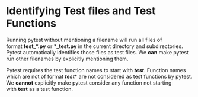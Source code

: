 # Identifying Test files and Test Functions

Running pytest without mentioning a filename will run all files of format **test_*.py** or ***_test.py** in the current directory and subdirectories. Pytest automatically identifies those files as test files. We **can** make pytest run other filenames by explicitly mentioning them.

Pytest requires the test function names to start with ***test***. Function names which are not of format ***test**** are not considered as test functions by pytest. We **cannot** explicitly make pytest consider any function not starting with **test** as a test function.